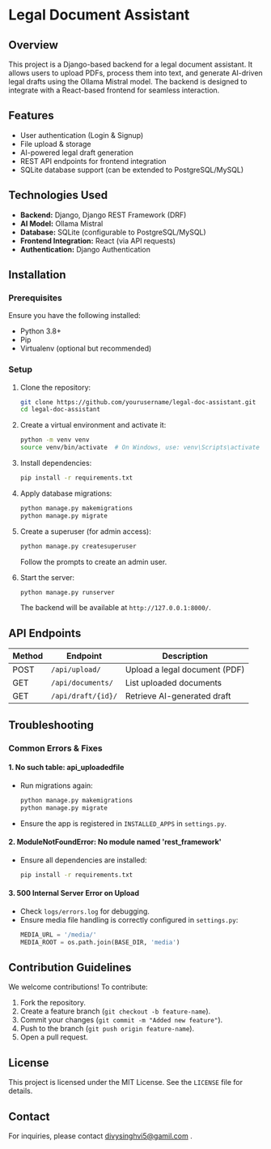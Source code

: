 # Legal Document Assistant

## Overview
This project is a Django-based backend for a legal document assistant. It allows users to upload PDFs, process them into text, and generate AI-driven legal drafts using the Ollama Mistral model. The backend is designed to integrate with a React-based frontend for seamless interaction.

## Features
- User authentication (Login & Signup)
- File upload & storage
- AI-powered legal draft generation
- REST API endpoints for frontend integration
- SQLite database support (can be extended to PostgreSQL/MySQL)

## Technologies Used
- **Backend:** Django, Django REST Framework (DRF)
- **AI Model:** Ollama Mistral
- **Database:** SQLite (configurable to PostgreSQL/MySQL)
- **Frontend Integration:** React (via API requests)
- **Authentication:** Django Authentication

## Installation
### Prerequisites
Ensure you have the following installed:
- Python 3.8+
- Pip
- Virtualenv (optional but recommended)

### Setup
1. Clone the repository:
   ```sh
   git clone https://github.com/yourusername/legal-doc-assistant.git
   cd legal-doc-assistant
   ```

2. Create a virtual environment and activate it:
   ```sh
   python -m venv venv
   source venv/bin/activate  # On Windows, use: venv\Scripts\activate
   ```

3. Install dependencies:
   ```sh
   pip install -r requirements.txt
   ```

4. Apply database migrations:
   ```sh
   python manage.py makemigrations
   python manage.py migrate
   ```

5. Create a superuser (for admin access):
   ```sh
   python manage.py createsuperuser
   ```
   Follow the prompts to create an admin user.

6. Start the server:
   ```sh
   python manage.py runserver
   ```
   The backend will be available at `http://127.0.0.1:8000/`.

## API Endpoints
| Method | Endpoint            | Description                    |
|--------|---------------------|--------------------------------|
| POST   | `/api/upload/`      | Upload a legal document (PDF) |
| GET    | `/api/documents/`   | List uploaded documents       |
| GET    | `/api/draft/{id}/`  | Retrieve AI-generated draft   |

## Troubleshooting
### **Common Errors & Fixes**
#### 1. **No such table: api_uploadedfile**
   - Run migrations again:
     ```sh
     python manage.py makemigrations
     python manage.py migrate
     ```
   - Ensure the app is registered in `INSTALLED_APPS` in `settings.py`.

#### 2. **ModuleNotFoundError: No module named 'rest_framework'**
   - Ensure all dependencies are installed:
     ```sh
     pip install -r requirements.txt
     ```

#### 3. **500 Internal Server Error on Upload**
   - Check `logs/errors.log` for debugging.
   - Ensure media file handling is correctly configured in `settings.py`:
     ```python
     MEDIA_URL = '/media/'
     MEDIA_ROOT = os.path.join(BASE_DIR, 'media')
     ```

## Contribution Guidelines
We welcome contributions! To contribute:
1. Fork the repository.
2. Create a feature branch (`git checkout -b feature-name`).
3. Commit your changes (`git commit -m "Added new feature"`).
4. Push to the branch (`git push origin feature-name`).
5. Open a pull request.

## License
This project is licensed under the MIT License. See the `LICENSE` file for details.

## Contact
For inquiries, please contact divysinghvi5@gamil.com .

